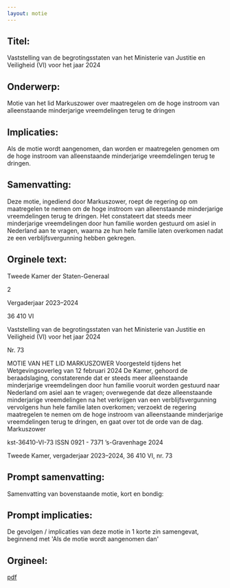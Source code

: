 ```yaml
---
layout: motie
---
```

## Titel:
Vaststelling van de begrotingsstaten van het Ministerie van Justitie en Veiligheid (VI) voor het jaar 2024
## Onderwerp:
Motie van het lid Markuszower over maatregelen om de hoge instroom van alleenstaande minderjarige vreemdelingen terug te dringen 
## Implicaties:
Als de motie wordt aangenomen, dan worden er maatregelen genomen om de hoge instroom van alleenstaande minderjarige vreemdelingen terug te dringen.
## Samenvatting:
Deze motie, ingediend door Markuszower, roept de regering op om maatregelen te nemen om de hoge instroom van alleenstaande minderjarige vreemdelingen terug te dringen. Het constateert dat steeds meer minderjarige vreemdelingen door hun familie worden gestuurd om asiel in Nederland aan te vragen, waarna ze hun hele familie laten overkomen nadat ze een verblijfsvergunning hebben gekregen.
## Orginele text:


Tweede Kamer der Staten-Generaal

2

Vergaderjaar 2023–2024

36 410 VI

Vaststelling van de begrotingsstaten van het
Ministerie van Justitie en Veiligheid (VI) voor het
jaar 2024

Nr. 73

MOTIE VAN HET LID MARKUSZOWER
Voorgesteld tijdens het Wetgevingsoverleg van 12 februari 2024
De Kamer,
gehoord de beraadslaging,
constaterende dat er steeds meer alleenstaande minderjarige vreemdelingen door hun familie vooruit worden gestuurd naar Nederland om asiel
aan te vragen;
overwegende dat deze alleenstaande minderjarige vreemdelingen na het
verkrijgen van een verblijfsvergunning vervolgens hun hele familie laten
overkomen;
verzoekt de regering maatregelen te nemen om de hoge instroom van
alleenstaande minderjarige vreemdelingen terug te dringen,
en gaat over tot de orde van de dag.
Markuszower

kst-36410-VI-73
ISSN 0921 - 7371
’s-Gravenhage 2024

Tweede Kamer, vergaderjaar 2023–2024, 36 410 VI, nr. 73


## Prompt samenvatting:
Samenvatting van bovenstaande motie, kort en bondig:


## Prompt implicaties:
De gevolgen / implicaties van deze motie in 1 korte zin samengevat, beginnend met 'Als de motie wordt aangenomen dan' 

## Orgineel:
[pdf](https://gegevensmagazijn.tweedekamer.nl/OData/v4/2.0/Document(d746be6e-d8ad-4cec-a86e-12b90523cdb7)/resource)
